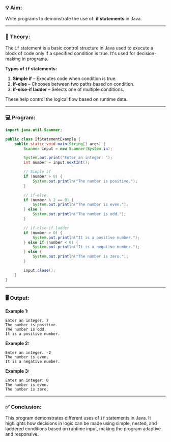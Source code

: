 ### 💡 **Aim:**
Write programs to demonstrate the use of: **if statements** in Java.

---

### 📘 **Theory:**

The `if` statement is a basic control structure in Java used to execute a block of code only if a specified condition is true. It's used for decision-making in programs.

**Types of `if` statements:**
1. **Simple if** – Executes code when condition is true.
2. **if-else** – Chooses between two paths based on condition.
3. **if-else-if ladder** – Selects one of multiple conditions.

These help control the logical flow based on runtime data.

---

### 💻 **Program:**

```java
import java.util.Scanner;

public class IfStatementExample {
    public static void main(String[] args) {
        Scanner input = new Scanner(System.in);

        System.out.print("Enter an integer: ");
        int number = input.nextInt();

        // Simple if
        if (number > 0) {
            System.out.println("The number is positive.");
        }

        // if-else
        if (number % 2 == 0) {
            System.out.println("The number is even.");
        } else {
            System.out.println("The number is odd.");
        }

        // if-else-if ladder
        if (number > 0) {
            System.out.println("It is a positive number.");
        } else if (number < 0) {
            System.out.println("It is a negative number.");
        } else {
            System.out.println("The number is zero.");
        }

        input.close();
    }
}
```

---

### 🖥️ **Output:**

**Example 1:**
```
Enter an integer: 7  
The number is positive.  
The number is odd.  
It is a positive number.
```

**Example 2:**
```
Enter an integer: -2  
The number is even.  
It is a negative number.
```

**Example 3:**
```
Enter an integer: 0  
The number is even.  
The number is zero.
```

---

### ✅ **Conclusion:**

This program demonstrates different uses of `if` statements in Java. It highlights how decisions in logic can be made using simple, nested, and laddered conditions based on runtime input, making the program adaptive and responsive.
